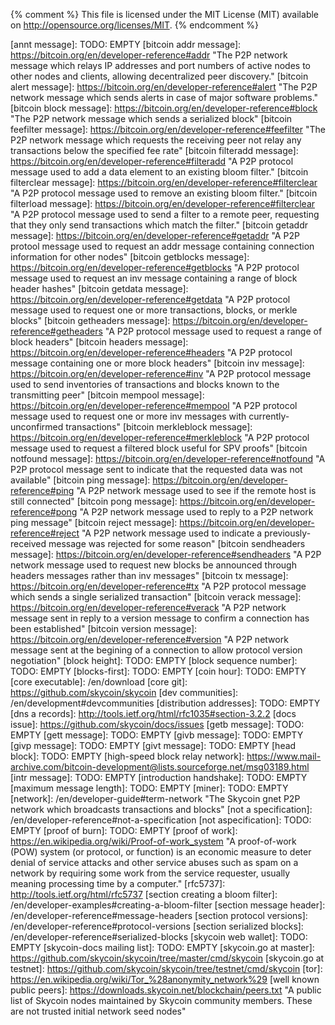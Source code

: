 
{% comment %}
This file is licensed under the MIT License (MIT) available on
http://opensource.org/licenses/MIT.
{% endcomment %}


[annt message]: TODO: EMPTY
[bitcoin addr message]: https://bitcoin.org/en/developer-reference#addr "The P2P network message which relays IP addresses and port numbers of active nodes to other nodes and clients, allowing decentralized peer discovery."
[bitcoin alert message]: https://bitcoin.org/en/developer-reference#alert "The P2P network message which sends alerts in case of major software problems."
[bitcoin block message]: https://bitcoin.org/en/developer-reference#block "The P2P network message which sends a serialized block"
[bitcoin feefilter message]: https://bitcoin.org/en/developer-reference#feefilter "The P2P network message which requests the receiving peer not relay any transactions below the specified fee rate"
[bitcoin filteradd message]: https://bitcoin.org/en/developer-reference#filteradd "A P2P protocol message used to add a data element to an existing bloom filter."
[bitcoin filterclear message]: https://bitcoin.org/en/developer-reference#filterclear "A P2P protocol message used to remove an existing bloom filter."
[bitcoin filterload message]: https://bitcoin.org/en/developer-reference#filterclear "A P2P protocol message used to send a filter to a remote peer, requesting that they only send transactions which match the filter."
[bitcoin getaddr message]: https://bitcoin.org/en/developer-reference#getaddr "A P2P protool message used to request an addr message containing connection information for other nodes"
[bitcoin getblocks message]: https://bitcoin.org/en/developer-reference#getblocks "A P2P protocol message used to request an inv message containing a range of block header hashes"
[bitcoin getdata message]: https://bitcoin.org/en/developer-reference#getdata "A P2P protocol message used to request one or more transactions, blocks, or merkle blocks"
[bitcoin getheaders message]: https://bitcoin.org/en/developer-reference#getheaders "A P2P protocol message used to request a range of block headers"
[bitcoin headers message]: https://bitcoin.org/en/developer-reference#headers "A P2P protocol message containing one or more block headers"
[bitcoin inv message]: https://bitcoin.org/en/developer-reference#inv "A P2P protocol message used to send inventories of transactions and blocks known to the transmitting peer"
[bitcoin mempool message]: https://bitcoin.org/en/developer-reference#mempool "A P2P protocol message used to request one or more inv messages with currently-unconfirmed transactions"
[bitcoin merkleblock message]: https://bitcoin.org/en/developer-reference#merkleblock "A P2P protocol message used to request a filtered block useful for SPV proofs"
[bitcoin notfound message]: https://bitcoin.org/en/developer-reference#notfound "A P2P protocol message sent to indicate that the requested data was not available"
[bitcoin ping message]: https://bitcoin.org/en/developer-reference#ping "A P2P network message used to see if the remote host is still connected"
[bitcoin pong message]: https://bitcoin.org/en/developer-reference#pong "A P2P network message used to reply to a P2P network ping message"
[bitcoin reject message]: https://bitcoin.org/en/developer-reference#reject "A P2P network message used to indicate a previously-received message was rejected for some reason"
[bitcoin sendheaders message]: https://bitcoin.org/en/developer-reference#sendheaders "A P2P network message used to request new blocks be announced through headers messages rather than inv messages"
[bitcoin tx message]: https://bitcoin.org/en/developer-reference#tx "A P2P protocol message which sends a single serialized transaction"
[bitcoin verack message]: https://bitcoin.org/en/developer-reference#verack "A P2P network message sent in reply to a version message to confirm a connection has been established"
[bitcoin version message]: https://bitcoin.org/en/developer-reference#version "A P2P network message sent at the begining of a connection to allow protocol version negotiation"
[block height]: TODO: EMPTY
[block sequence number]: TODO: EMPTY
[blocks-first]: TODO: EMPTY
[coin hour]: TODO: EMPTY
[core executable]: /en/download
[core git]: https://github.com/skycoin/skycoin
[dev communities]: /en/development#devcommunities
[distribution addresses]: TODO: EMPTY
[dns a records]: http://tools.ietf.org/html/rfc1035#section-3.2.2
[docs issue]: https://github.com/skycoin/docs/issues
[getb message]: TODO: EMPTY
[gett message]: TODO: EMPTY
[givb message]: TODO: EMPTY
[givp message]: TODO: EMPTY
[givt message]: TODO: EMPTY
[head block]: TODO: EMPTY
[high-speed block relay network]: https://www.mail-archive.com/bitcoin-development@lists.sourceforge.net/msg03189.html
[intr message]: TODO: EMPTY
[introduction handshake]: TODO: EMPTY
[maximum message length]: TODO: EMPTY
[miner]: TODO: EMPTY
[network]: /en/developer-guide#term-network "The Skycoin gnet P2P network which broadcasts transactions and blocks"
[not a specification]: /en/developer-reference#not-a-specification
[not aspecification]: TODO: EMPTY
[proof of burn]: TODO: EMPTY
[proof of work]: https://en.wikipedia.org/wiki/Proof-of-work_system "A proof-of-work (POW) system (or protocol, or function) is an economic measure to deter denial of service attacks and other service abuses such as spam on a network by requiring some work from the service requester, usually meaning processing time by a computer."
[rfc5737]: http://tools.ietf.org/html/rfc5737
[section creating a bloom filter]: /en/developer-examples#creating-a-bloom-filter
[section message header]: /en/developer-reference#message-headers
[section protocol versions]: /en/developer-reference#protocol-versions
[section serialized blocks]: /en/developer-reference#serialized-blocks
[skycoin web wallet]: TODO: EMPTY
[skycoin-docs mailing list]: TODO: EMPTY
[skycoin.go at master]: https://github.com/skycoin/skycoin/tree/master/cmd/skycoin
[skycoin.go at testnet]: https://github.com/skycoin/skycoin/tree/testnet/cmd/skycoin
[tor]: https://en.wikipedia.org/wiki/Tor_%28anonymity_network%29
[well known public peers]: https://downloads.skycoin.net/blockchain/peers.txt "A public list of Skycoin nodes maintained by Skycoin community members. These are not trusted initial network seed nodes"
